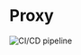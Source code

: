 # Proxy

![CI/CD pipeline](https://github.com/gevorg-martir/proxy/workflows/CI/CD%20pipeline/badge.svg)
